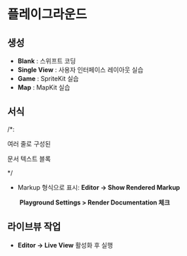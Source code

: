 # 플레이그라운드



## 생성

- **Blank** : 스위프트 코딩
- **Single View** : 사용자 인터페이스 레이아웃 실습
- **Game** : SpriteKit 실습
- **Map** : MapKit 실습



## 서식



/*:

여러 줄로 구성된

문서 텍스트 블록

*/



- Markup 형식으로 표시: **Editor -> Show Rendered Markup**

  ​									  **Playground Settings > Render Documentation 체크**



## 라이브뷰 작업

- **Editor -> Live View** 활성화 후 실행

